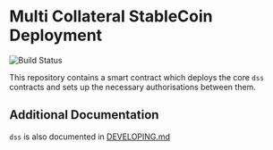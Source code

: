 # Multi Collateral StableCoin Deployment
![Build Status](https://github.com/indefibank/dss-deploy/actions/workflows/.github/workflows/tests.yaml/badge.svg?branch=v1.2)

This repository contains a smart contract which deploys the core `dss` contracts and sets up the necessary authorisations between them.

## Additional Documentation

`dss` is also documented in [DEVELOPING.md](https://github.com/indefibank/dss/blob/master/DEVELOPING.md)
